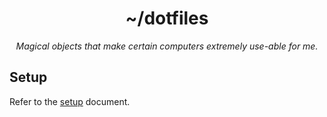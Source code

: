 <div align="center">

# ~/dotfiles

_Magical objects that make certain computers extremely use-able for me._

</div>

## Setup

Refer to the [setup](./SETUP.md) document.
